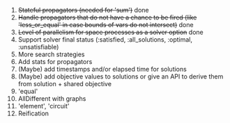1. ~~Stateful propagators (needed for 'sum')~~ done
2. ~~Handle propagators that do not have a chance to be fired (like 'less_or_equal' in case bounds of vars do not intersect)~~ done
3. ~~Level of parallelism for space processes as a solver option~~ done
4. Support solver final status (:satisfied, :all_solutions, :optimal, :unsatisfiable)
5. More search strategies
6. Add stats for propagators
7. (Maybe) add timestamps and/or elapsed time for solutions
8. (Maybe) add objective values to solutions or give an API to derive them from solution + shared objective
9. 'equal'
10. AllDifferent with graphs
11. 'element', 'circuit'
12. Reification   
